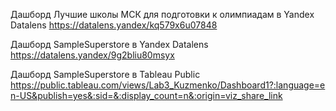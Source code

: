 Дашборд Лучшие школы МСК для подготовки к олимпиадам в Yandex Datalens
https://datalens.yandex/kq579x6u07848

Дашборд SampleSuperstore в Yandex Datalens
https://datalens.yandex/9g2bliu80msyx

Дашборд SampleSuperstore в Tableau Public
https://public.tableau.com/views/Lab3_Kuzmenko/Dashboard1?:language=en-US&publish=yes&:sid=&:display_count=n&:origin=viz_share_link